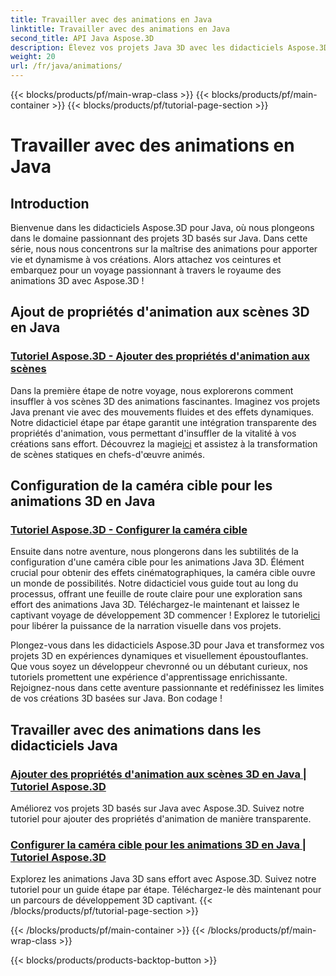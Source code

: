 ```yaml
---
title: Travailler avec des animations en Java
linktitle: Travailler avec des animations en Java
second_title: API Java Aspose.3D
description: Élevez vos projets Java 3D avec les didacticiels Aspose.3D ! Apprenez à ajouter des propriétés d'animation et à configurer les caméras cibles de manière transparente pour un développement 3D captivant.
weight: 20
url: /fr/java/animations/
---
```


{{< blocks/products/pf/main-wrap-class >}}
{{< blocks/products/pf/main-container >}}
{{< blocks/products/pf/tutorial-page-section >}}

# Travailler avec des animations en Java

## Introduction

Bienvenue dans les didacticiels Aspose.3D pour Java, où nous plongeons dans le domaine passionnant des projets 3D basés sur Java. Dans cette série, nous nous concentrons sur la maîtrise des animations pour apporter vie et dynamisme à vos créations. Alors attachez vos ceintures et embarquez pour un voyage passionnant à travers le royaume des animations 3D avec Aspose.3D !

## Ajout de propriétés d'animation aux scènes 3D en Java

### [Tutoriel Aspose.3D - Ajouter des propriétés d'animation aux scènes](./add-animation-properties-to-scenes/)

 Dans la première étape de notre voyage, nous explorerons comment insuffler à vos scènes 3D des animations fascinantes. Imaginez vos projets Java prenant vie avec des mouvements fluides et des effets dynamiques. Notre didacticiel étape par étape garantit une intégration transparente des propriétés d'animation, vous permettant d'insuffler de la vitalité à vos créations sans effort. Découvrez la magie[ici](./add-animation-properties-to-scenes/) et assistez à la transformation de scènes statiques en chefs-d'œuvre animés.

## Configuration de la caméra cible pour les animations 3D en Java

### [Tutoriel Aspose.3D - Configurer la caméra cible](./set-up-target-camera/)

Ensuite dans notre aventure, nous plongerons dans les subtilités de la configuration d'une caméra cible pour les animations Java 3D. Élément crucial pour obtenir des effets cinématographiques, la caméra cible ouvre un monde de possibilités. Notre didacticiel vous guide tout au long du processus, offrant une feuille de route claire pour une exploration sans effort des animations Java 3D. Téléchargez-le maintenant et laissez le captivant voyage de développement 3D commencer ! Explorez le tutoriel[ici](./set-up-target-camera/) pour libérer la puissance de la narration visuelle dans vos projets.

Plongez-vous dans les didacticiels Aspose.3D pour Java et transformez vos projets 3D en expériences dynamiques et visuellement époustouflantes. Que vous soyez un développeur chevronné ou un débutant curieux, nos tutoriels promettent une expérience d'apprentissage enrichissante. Rejoignez-nous dans cette aventure passionnante et redéfinissez les limites de vos créations 3D basées sur Java. Bon codage !

## Travailler avec des animations dans les didacticiels Java
### [Ajouter des propriétés d'animation aux scènes 3D en Java | Tutoriel Aspose.3D](./add-animation-properties-to-scenes/)
Améliorez vos projets 3D basés sur Java avec Aspose.3D. Suivez notre tutoriel pour ajouter des propriétés d'animation de manière transparente.
### [Configurer la caméra cible pour les animations 3D en Java | Tutoriel Aspose.3D](./set-up-target-camera/)
Explorez les animations Java 3D sans effort avec Aspose.3D. Suivez notre tutoriel pour un guide étape par étape. Téléchargez-le dès maintenant pour un parcours de développement 3D captivant.
{{< /blocks/products/pf/tutorial-page-section >}}

{{< /blocks/products/pf/main-container >}}
{{< /blocks/products/pf/main-wrap-class >}}

{{< blocks/products/products-backtop-button >}}
